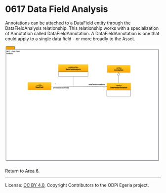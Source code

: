 <!-- SPDX-License-Identifier: CC-BY-4.0 -->
<!-- Copyright Contributors to the ODPi Egeria project. -->

# 0617 Data Field Analysis

Annotations can be attached to a DataField entity through the DataFieldAnalysis relationship.
This relationship works with a specialization of Annotation called DataFieldAnnotation.
A DataFieldAnnotation is one that could apply to a single data field - or more broadly to the Asset.


![UML](0617-Data-Field-Analysis.png#pagewidth)


Return to [Area 6](Area-6-models.md).

----
License: [CC BY 4.0](https://creativecommons.org/licenses/by/4.0/),
Copyright Contributors to the ODPi Egeria project.